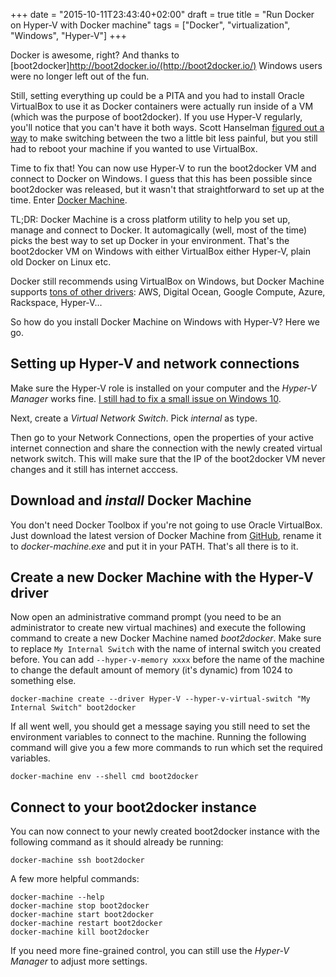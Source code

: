 +++
date = "2015-10-11T23:43:40+02:00"
draft = true
title = "Run Docker on Hyper-V with Docker machine"
tags = ["Docker", "virtualization", "Windows", "Hyper-V"]
+++

Docker is awesome, right? And thanks to [boot2docker]http://boot2docker.io/(http://boot2docker.io/) Windows users were no longer left out of the fun.

Still, setting everything up could be a PITA and you had to install Oracle VirtualBox to use it as Docker containers were actually run inside of a VM (which was the purpose of boot2docker). If you use Hyper-V regularly, you'll notice that you can't have it both ways. Scott Hanselman [figured out a way](http://www.hanselman.com/blog/SwitchEasilyBetweenVirtualBoxAndHyperVWithABCDEditBootEntryInWindows81.aspx) to make switching between the two a little bit less painful, but you still had to reboot your machine if you wanted to use VirtualBox.

Time to fix that! You can now use Hyper-V to run the boot2docker VM and connect to Docker on Windows. I guess that this has been possible since boot2docker was released, but it wasn't that straightforward to set up at the time. Enter [Docker Machine](https://docs.docker.com/machine/).

TL;DR: Docker Machine is a cross platform utility to help you set up, manage and connect to Docker. It automagically (well, most of the time) picks the best way to set up Docker in your environment. That's the boot2docker VM on Windows with either VirtualBox either Hyper-V, plain old Docker on Linux etc.

Docker still recommends using VirtualBox on Windows, but Docker Machine supports [tons of other drivers](https://docs.docker.com/machine/drivers/): AWS, Digital Ocean, Google Compute, Azure, Rackspace, Hyper-V...

So how do you install Docker Machine on Windows with Hyper-V? Here we go.

## Setting up Hyper-V and network connections

Make sure the Hyper-V role is installed on your computer and the *Hyper-V Manager* works fine. [I still had to fix a small issue on Windows 10](/2015/how-to-fix-common-hyper-v-errors-on-windows-10/).

Next, create a *Virtual Network Switch*. Pick *internal* as type.

Then go to your Network Connections, open the properties of your active internet connection and share the connection with the newly created virtual network switch. This will make sure that the IP of the boot2docker VM never changes and it still has internet acccess.

## Download and *install* Docker Machine

You don't need Docker Toolbox if you're not going to use Oracle VirtualBox. Just download the latest version of Docker Machine from [GitHub](https://github.com/docker/machine/releases/), rename it to *docker-machine.exe* and put it in your PATH. That's all there is to it.

## Create a new Docker Machine with the Hyper-V driver

Now open an administrative command prompt (you need to be an administrator to create new virtual machines) and execute the following command to create a new Docker Machine named *boot2docker*. Make sure to replace `My Internal Switch` with the name of internal switch you created before. You can add `--hyper-v-memory xxxx` before the name of the machine to change the default amount of memory (it's dynamic) from 1024 to something else.

	docker-machine create --driver Hyper-V --hyper-v-virtual-switch "My Internal Switch" boot2docker
	
If all went well, you should get a message saying you still need to set the environment variables to connect to the machine. Running the following command will give you a few more commands to run which set the required variables.

	docker-machine env --shell cmd boot2docker
	
## Connect to your boot2docker instance
	
You can now connect to your newly created boot2docker instance with the following command as it should already be running:

	docker-machine ssh boot2docker
	
A few more helpful commands:

	docker-machine --help
	docker-machine stop boot2docker
	docker-machine start boot2docker
	docker-machine restart boot2docker
	docker-machine kill boot2docker
	
If you need more fine-grained control, you can still use the *Hyper-V Manager* to adjust more settings.